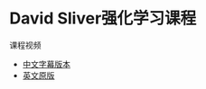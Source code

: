 # David Sliver强化学习课程

课程视频
+ [中文字幕版本](https://www.bilibili.com/video/av9831889/)
+ [英文原版](https://www.youtube.com/watch?v=2pWv7GOvuf0&list=PL7-jPKtc4r78-wCZcQn5IqyuWhBZ8fOxT)